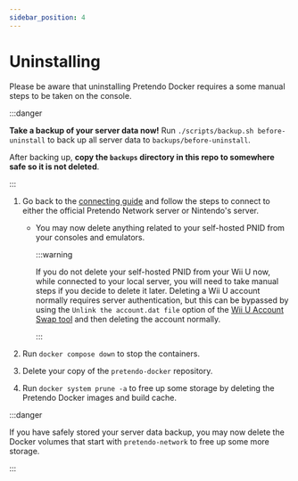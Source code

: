 ```yaml
---
sidebar_position: 4
---
```


# Uninstalling

Please be aware that uninstalling Pretendo Docker requires a some manual steps to be taken on the console.

:::danger

**Take a backup of your server data now!** Run `./scripts/backup.sh before-uninstall` to back up all server data to
`backups/before-uninstall`.

After backing up, **copy the `backups` directory in this repo to somewhere safe so it is not deleted**.

:::

1. Go back to the [connecting guide](./setup/connecting/index.mdx) and follow the steps to connect to either the
   official Pretendo Network server or Nintendo's server.

   - You may now delete anything related to your self-hosted PNID from your consoles and emulators.

     :::warning

     If you do not delete your self-hosted PNID from your Wii U now, while connected to your local server, you will need
     to take manual steps if you decide to delete it later. Deleting a Wii U account normally requires server
     authentication, but this can be bypassed by using the `Unlink the account.dat file` option of the
     [Wii U Account Swap tool](https://github.com/Nightkingale/Wii-U-Account-Swap) and then deleting the account
     normally.

     :::

2. Run `docker compose down` to stop the containers.
3. Delete your copy of the `pretendo-docker` repository.
4. Run `docker system prune -a` to free up some storage by deleting the Pretendo Docker images and build cache.

:::danger

If you have safely stored your server data backup, you may now delete the Docker volumes that start with
`pretendo-network` to free up some more storage.

:::

